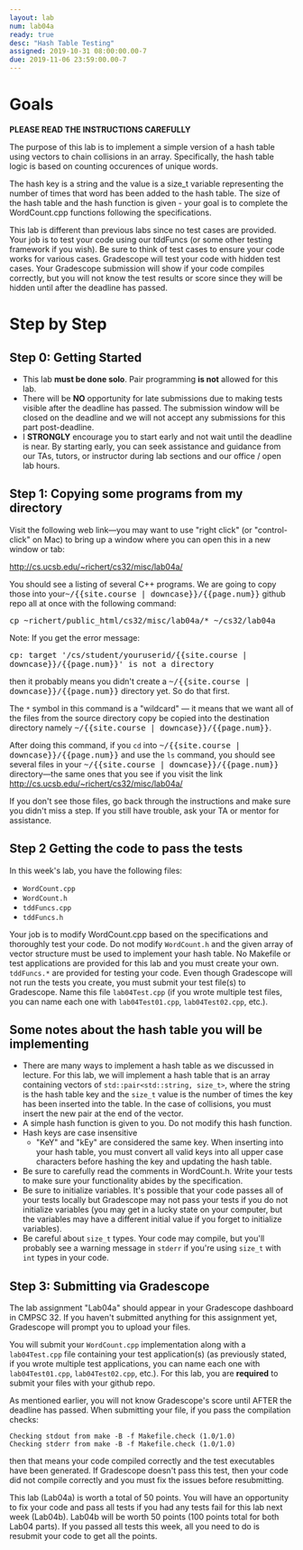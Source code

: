 ```yaml
---
layout: lab
num: lab04a
ready: true
desc: "Hash Table Testing"
assigned: 2019-10-31 08:00:00.00-7
due: 2019-11-06 23:59:00.00-7
---
```


# Goals

<b>PLEASE READ THE INSTRUCTIONS CAREFULLY</b>

The purpose of this lab is to implement a simple version of a hash table using vectors to chain collisions in an array. Specifically, the hash table logic is based on counting occurences of unique words.

The hash key is a string and the value is a size_t variable representing the number of times that word has been added to the hash table. The size of the hash table and the hash function is given - your goal is to complete the WordCount.cpp functions following the specifications.

This lab is different than previous labs since no test cases are provided. Your job is to test your code using our tddFuncs (or some other testing framework if you wish). Be sure to think of test cases to ensure your code works for various cases. Gradescope will test your code with hidden test cases. Your Gradescope submission will show if your code compiles correctly, but you will not know the test results or score since they will be hidden until after the deadline has passed.

# Step by Step 

## Step 0: Getting Started

* This lab <b>must be done solo</b>. Pair programming <b>is not</b> allowed for this lab.
* There will be <b>NO</b> opportunity for late submissions due to making tests visible after the deadline has passed. The submission window will be closed on the deadline and we will not accept any submissions for this part post-deadline.
* I <b>STRONGLY</b> encourage you to start early and not wait until the deadline is near. By starting early, you can seek assistance and guidance from our TAs, tutors, or instructor during lab sections and our office / open lab hours.

## Step 1: Copying some programs from my directory 

Visit the following web link—you may want to use "right click" (or "control-click" on Mac) to bring up a window where you can open this in a new window or tab:

<http://cs.ucsb.edu/~richert/cs32/misc/lab04a/>

You should see a listing of several C++ programs. We are going to copy those into your<tt>~/{{site.course | downcase}}/{{page.num}}</tt> github repo all at once with the following command:

<div>
<tt>cp ~richert/public_html/cs32/misc/lab04a/* ~/cs32/lab04a</tt>
</div>

Note: If you get the error message:

<div>
<tt>cp: target '/cs/student/youruserid/{{site.course | downcase}}/{{page.num}}' is not a directory</tt>
</div>

then it probably means you didn't create a <tt>~/{{site.course | downcase}}/{{page.num}}</tt> directory yet. So do that first.

The `*` symbol in this command is a "wildcard" — it means that we want all of the files from the source directory copy be copied into the destination directory namely <tt>~/{{site.course | downcase}}/{{page.num}}</tt>.

After doing this command, if you `cd` into <tt>~/{{site.course | downcase}}/{{page.num}}</tt> and use the `ls` command, you should see several files in your <tt>~/{{site.course | downcase}}/{{page.num}}</tt> directory&mdash;the same ones that you see if you visit the link <http://cs.ucsb.edu/~richert/cs32/misc/lab04a/>

If you don't see those files, go back through the instructions and make sure you didn't miss a step. If you still have trouble, ask your TA or mentor for assistance.

## Step 2 Getting the code to pass the tests

In this week's lab, you have the following files:

* `WordCount.cpp`
* `WordCount.h`
* `tddFuncs.cpp`
* `tddFuncs.h`

Your job is to modify WordCount.cpp based on the specifications and thoroughly test your code. Do not modify `WordCount.h` and the given array of vector structure must be used to implement your hash table. No Makefile or test applications are provided for this lab and you must create your own. `tddFuncs.*` are provided for testing your code. Even though Gradescope will not run the tests you create, you must submit your test file(s) to Gradescope. Name this file `lab04Test.cpp` (if you wrote multiple test files, you can name each one with `lab04Test01.cpp`, `lab04Test02.cpp`, etc.).

## Some notes about the hash table you will be implementing

* There are many ways to implement a hash table as we discussed in lecture. For this lab, we will implement a hash table that is an array containing vectors of `std::pair<std::string, size_t>`, where the string is the hash table key and the `size_t` value is the number of times the key has been inserted into the table. In the case of collisions, you must insert the new pair at the end of the vector.
* A simple hash function is given to you. Do not modify this hash function.
* Hash keys are case insensitive
	* "KeY" and "kEy" are considered the same key. When inserting into your hash table, you must convert all valid keys into all upper case characters before hashing the key and updating the hash table.
* Be sure to carefully read the comments in WordCount.h. Write your tests to make sure your functionality abides by the specification.
* Be sure to initialize variables. It's possible that your code passes all of your tests locally but Gradescope may not pass your tests if you do not initialize variables (you may get in a lucky state on your computer, but the variables may have a different initial value if you forget to initialize variables).
* Be careful about `size_t` types. Your code may compile, but you'll probably see a warning message in `stderr` if you're using `size_t` with `int` types in your code.

## Step 3: Submitting via Gradescope

The lab assignment "Lab04a" should appear in your Gradescope dashboard in CMPSC 32. If you haven't submitted anything for this assignment yet, Gradescope will prompt you to upload your files.

You will submit your `WordCount.cpp` implementation along with a `lab04Test.cpp` file containing your test application(s) (as previously stated, if you wrote multiple test applications, you can name each one with `lab04Test01.cpp`, `lab04Test02.cpp`, etc.).  For this lab, you are <b>required</b> to submit your files with your github repo.

As mentioned earlier, you will not know Gradescope's score until AFTER the deadline has passed. When submitting your file, if you pass the compilation checks:

```
Checking stdout from make -B -f Makefile.check (1.0/1.0)
Checking stderr from make -B -f Makefile.check (1.0/1.0)
```

then that means your code compiled correctly and the test executables have been generated. If Gradescope doesn't pass this test, then your code did not compile correctly and you must fix the issues before resubmitting.

This lab (Lab04a) is worth a total of 50 points. You will have an opportunity to fix your code and pass all tests if you had any tests fail for this lab next week (Lab04b). Lab04b will be worth 50 points (100 points total for both Lab04 parts). If you passed all tests this week, all you need to do is resubmit your code to get all the points.

